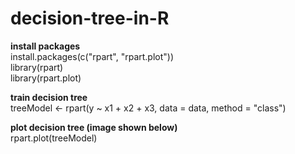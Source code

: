 # decision-tree-in-R

**install packages**  
install.packages(c("rpart", "rpart.plot"))  
library(rpart)  
library(rpart.plot)  

**train decision tree**  
treeModel <- rpart(y ~ x1 + x2 + x3, data = data, method = "class")  

**plot decision tree (image shown below)**  
rpart.plot(treeModel)

